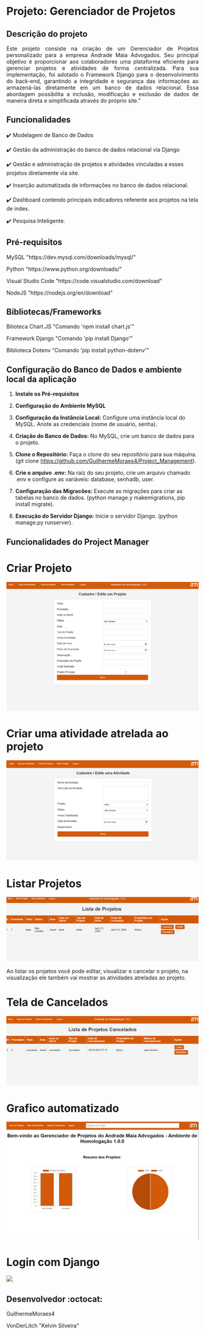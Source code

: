 <h1>Projeto: Gerenciador de Projetos

## Descrição do projeto 

<p align="justify">
 Este projeto consiste na criação de um Gerenciador de Projetos personalizado para a empresa Andrade Maia Advogados. Seu principal objetivo é proporcionar aos colaboradores uma plataforma eficiente para gerenciar projetos e atividades de forma centralizada. Para sua implementação, foi adotado o Framework Django para o desenvolvimento do back-end, garantindo a integridade e segurança das informações ao armazená-las diretamente em um banco de dados relacional. Essa abordagem possibilita a inclusão, modificação e exclusão de dados de maneira direta e simplificada através do próprio site."
</p>

## Funcionalidades

:heavy_check_mark: Modelagem de Banco de Dados

:heavy_check_mark: Gestão da administração do banco de dados relacional via Django

:heavy_check_mark: Gestão e administração de projetos e atividades vinculadas a esses projetos diretamente via site.

:heavy_check_mark: Inserção automatizada de informações no banco de dados relacional.

:heavy_check_mark: Dashboard contendo principais indicadores referente aos projetos na tela de index.

:heavy_check_mark: Pesquisa Inteligente.


## Pré-requisitos

<dl>MySQL "https://dev.mysql.com/downloads/mysql/"</dl>
<dl>Python "https://www.python.org/downloads/"</dl>
<dl>Visual Studio Code "https://code.visualstudio.com/download"</dl>
<dl>NodeJS "https://nodejs.org/en/download"</dl>

## Bibliotecas/Frameworks

<dl>Bilioteca Chart.JS "Comando 'npm install chart.js'"</dl>
<dl>Framework Django "Comando 'pip install Django'"</dl>
<d1>Biblioteca Dotenv "Comando 'pip install python-dotenv'"</d1>

## Configuração do Banco de Dados e ambiente local da aplicação

1. **Instale os Pré-requisitos**

2. **Configuração do Ambiente MySQL**

3. **Configuração da Instância Local:** Configure uma instância local do MySQL. Anote as credenciais (nome de usuário, senha).

4. **Criação do Banco de Dados:** No MySQL, crie um banco de dados para o projeto.

5. **Clone o Repositório:** Faça o clone do seu repositório para sua máquina. 
    (git clone https://github.com/GuilhermeMoraes4/Project_Management).

6. **Crie o arquivo .env:** Na raiz do seu projeto, crie um arquivo chamado .env e configure as variáveis: database, senhadb, user.

7. **Configuração das Migracões:** Execute as migrações para criar as tabelas no banco de dados. 
    (python manage.y makemigrations, pip install migrate).

8. **Execução do Servidor Django:** Inicie o servidor Django. (python manage.py runserver).

## Funcionalidades do Project Manager

<h1>Criar Projeto</h1>
<img src="/imgsss/criarprojeto.png">
<h1>Criar uma atividade atrelada ao projeto</h1>
<img src="/imgsss/atividades.png">
<h1>Listar Projetos</h1>
<img src="/imgsss/listaprojetos.png">
<p> Ao listar os projetos você pode editar, visualizar e cancelar o projeto, na visualização ele também vai mostrar as atividades atreladas ao projeto.</p>
<h1>Tela de Cancelados</h1>
<img src="/imgsss/cancelados.png">
<h1>Grafico automatizado</h1>
<img src="/imgsss/index.png">
<h1>Login com Django</h1>
<img src="/imgsss/Sem título.png">


## Desenvolvedor :octocat:
<p>GuilhermeMoraes4</p>
<p>VonDerLitch "Kelvin Silveira"</p>
